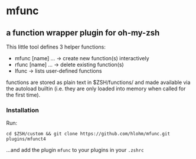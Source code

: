 # mfunc
## a function wrapper plugin for oh-my-zsh

This little tool defines 3 helper functions:

* mfunc <name> [name] ...   -> create new function(s) interactively
* rfunc <name> [name] ...   -> delete existing function(s)
* lfunc                     -> lists user-defined functions

functions are stored as plain text in $ZSH/functions/ and made available via
the autoload builtin (i.e. they are only loaded into memory when called for the
first time).

### Installation

Run:

`cd $ZSH/custom && git clone https://github.com/hlohm/mfunc.git plugins/mfunct4`

...and add the plugin `mfunc` to your plugins in your `.zshrc`

